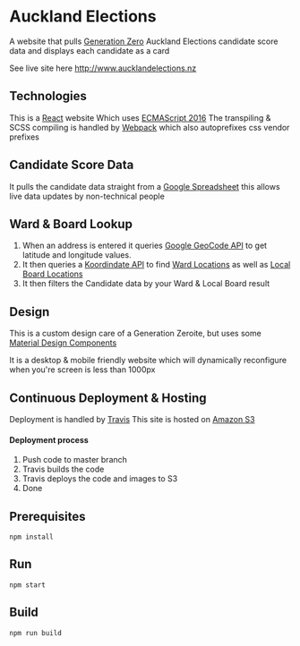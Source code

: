 # Auckland Elections

A website that pulls [Generation Zero](http://wwww.generationzero.org) Auckland Elections candidate score data and displays each candidate as a card

See live site here http://www.aucklandelections.nz

## Technologies

This is a [React](https://facebook.github.io/react/) website
Which uses [ECMAScript 2016](http://www.ecma-international.org/ecma-262/7.0/)
The transpiling & SCSS compiling is handled by [Webpack](https://webpack.github.io/) which also autoprefixes css vendor prefixes 

## Candidate Score Data

It pulls the candidate data straight from a [Google Spreadsheet](https://docs.google.com/spreadsheets/d/1qK6ph0ZU1dGsTjkeIiPLjVRpyRQKo_ItDrnqMZmRjUU/edit#gid=2126234327) this allows live data updates by non-technical people 

## Ward & Board Lookup

1. When an address is entered it queries [Google GeoCode API](https://developers.google.com/maps/documentation/geocoding/intro) to get latitude and longitude values.
2. It then queries a [Koordindate API](https://koordinates.com) to find [Ward Locations](https://koordinates.com/layer/1349-auckland-council-wards-july-2010) as well as [Local Board Locations](https://koordinates.com/layer/1513-auckland-council-boards-july-2010)
3. It then filters the Candidate data by your Ward & Local Board result

## Design

This is a custom design care of a Generation Zeroite, but uses some [Material Design Components](http://www.material-ui.com)

It is a desktop & mobile friendly website which will dynamically reconfigure when you're screen is less than 1000px

## Continuous Deployment & Hosting

Deployment is handled by [Travis](http://www.travis-ci.org)
This site is hosted on [Amazon S3](https://aws.amazon.com/s3/)

#### Deployment process
1. Push code to master branch
2. Travis builds the code
3. Travis deploys the code and images to S3
4. Done

## Prerequisites

```
npm install
```

## Run

```
npm start
```

## Build
```
npm run build
```